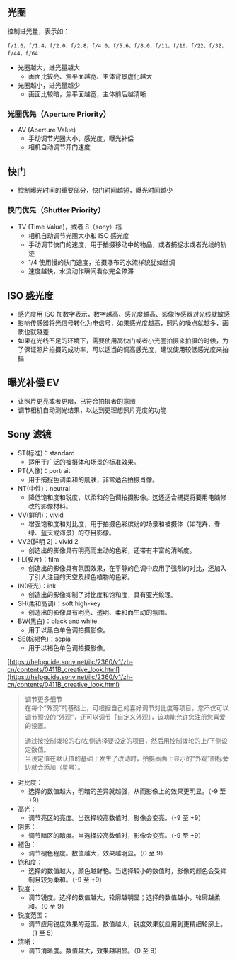 
## 光圈

控制进光量，表示如：
```
f/1.0，f/1.4，f/2.0，f/2.8，f/4.0，f/5.6，f/8.0，f/11，f/16，f/22，f/32，f/44，f/64
```
- 光圈越大，进光量越大
  - 画面比较亮、焦平面越宽、主体背景虚化越大
-  光圈越小，进光量越少
   - 画面比较暗，焦平面越宽，主体前后越清晰

### 光圈优先（Aperture Priority）
- AV (Aperture Value)
  - 手动调节光圈大小，感光度，曝光补偿
  - 相机自动调节开门速度

## 快门

- 控制曝光时间的重要部分，快门时间越短，曝光时间越少

### 快门优先（Shutter Priority）
- TV (Time Value)，或者 S（sony）档
  - 相机自动调节光圈大小和 ISO 感光度
  - 手动调节快门的速度，用于拍摄移动中的物品，或者捕捉水或者光线的轨迹
  - 1/4 使用慢的快门速度，拍摄瀑布的水流样貌犹如丝绸
  - 速度越快，水流动作瞬间看似完全停滞

## ISO 感光度
- 感光度用 ISO 加数字表示，数字越高、感光度越高、影像传感器对光线就敏感
- 影响传感器将光信号转化为电信号，如果感光度越高，照片的噪点就越多，画质也就越差
- 如果在光线不足的环境下，需要使用高快门或者小光圈拍摄来拍摄的时候，为了保证照片拍摄的成功率，可以适当的调高感光度，建议使用较低感光度来拍摄


## 曝光补偿 EV

- 让照片更亮或者更暗，已符合拍摄者的意图
- 调节相机自动测光结果，以达到更理想照片亮度的功能


## Sony 滤镜

- ST(标准)：standard
  - 适用于广泛的被摄体和场景的标准效果。
- PT(人像)：portrait
  - 用于捕捉色调柔和的肌肤，非常适合拍摄肖像。
- NT(中性)：neutral
  - 降低饱和度和锐度，以柔和的色调拍摄影像。这还适合捕捉将要用电脑修改的影像材料。
- VV(鲜明)：vivid
  - 增强饱和度和对比度，用于拍摄色彩缤纷的场景和被摄体（如花卉、春绿、蓝天或海景）的夺目影像。
- VV2(鲜明 2)：vivid 2
  - 创造出的影像具有明亮而生动的色彩，还带有丰富的清晰度。
- FL(胶片)：film
  - 创造出的影像具有氛围效果，在平静的色调中应用了强烈的对比，还加入了引人注目的天空及绿色植物的色彩。
- IN(哑光)：ink
  - 创造出的影像抑制了对比度和饱和度，具有亚光纹理。
- SH(柔和高调)：soft high-key
  - 创造出的影像具有明亮、透明、柔和而生动的氛围。
- BW(黑白)：black and white
  - 用于以黑白单色调拍摄影像。
- SE(棕褐色)：sepia
  - 用于以褐色单色调拍摄影像。

[https://helpguide.sony.net/ilc/2360/v1/zh-cn/contents/0411B_creative_look.html](https://helpguide.sony.net/ilc/2360/v1/zh-cn/contents/0411B_creative_look.html)

> 调节更多细节  
> 在每个“外观”的基础上，可根据自己的喜好调节对比度等项目。您不仅可以调节预设的“外观”，还可以调节［自定义外观］，该功能允许您注册您喜爱的设置。  
>   
> 通过按控制拨轮的右/左侧选择要设定的项目，然后用控制拨轮的上/下侧设定数值。  
> 当设定值在默认值的基础上发生了改动时，拍摄画面上显示的“外观”图标旁边就会添加（星号）。  

- 对比度：
  - 选择的数值越大，明暗的差异就越强，从而影像上的效果更明显。（-9 至 +9）
- 高光：
  - 调节亮区的亮度。当选择较高数值时，影像会变亮。（-9 至 +9）
- 阴影：
  - 调节暗区的暗度。当选择较高数值时，影像会变亮。（-9 至 +9）
- 褪色：
  - 调节褪色程度。数值越大，效果越明显。（0 至 9）
- 饱和度：
  - 选择的数值越大，颜色越鲜艳。当选择较小的数值时，影像的颜色会受抑制且较为柔和。（-9 至 +9）
- 锐度：
  - 调节锐度。选择的数值越大，轮廓越明显；选择的数值越小，轮廓越柔和。（0 至 9）
- 锐度范围：
  - 调节应用锐度效果的范围。数值越大，锐度效果就应用到更精细轮廓上。（1 至 5）
- 清晰：
  - 调节清晰度。数值越大，效果越明显。（0 至 9）